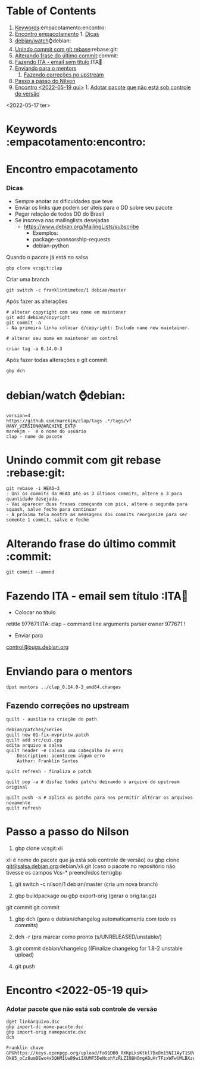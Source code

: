 
# Table of Contents

1.  [Keywords](#org09e04f4):empacotamento:encontro:
2.  [Encontro empacotamento](#org12aab8a)
        1.  [Dicas](#org0ca8aac)
3.  [debian/watch](#org4f39393):watch:debian:
4.  [Unindo commit com git rebase](#org7d6afc1):rebase:git:
5.  [Alterando frase do último commit](#org791c371):commit:
6.  [Fazendo ITA - email sem título](#orgcd7cdf7):ITA:email:
7.  [Enviando para o mentors](#org104e8db)
    1.  [Fazendo correções no upstream](#org10548cc)
8.  [Passo a passo do Nilson](#orgd9254a0)
9.  [Encontro <span class="timestamp-wrapper"><span class="timestamp">&lt;2022-05-19 qui&gt;</span></span>](#orgb92211a)
        1.  [Adotar pacote que não está sob controle de versão](#orgd68c1a3)

<span class="timestamp-wrapper"><span class="timestamp">&lt;2022-05-17 ter&gt;</span></span>


<a id="org09e04f4"></a>

# Keywords     :empacotamento:encontro:


<a id="org12aab8a"></a>

# Encontro empacotamento


<a id="org0ca8aac"></a>

### Dicas

-   Sempre anotar as dificuldades que teve
-   Enviar os links que podem ser úteis para o DD sobre seu pacote
-   Pegar relação de todos DD do Brasil
-   Se inscreva nas mailinglists desejadas
    -   <https://www.debian.org/MailingLists/subscribe>
        -   Exemplos:
        -   package-sponsorship-requests
        -   debian-python

Quando o pacote já está no salsa

    gbp clone vcsgit:clap

Criar uma branch

    git switch -c franklintimoteo/1 debian/master

Após fazer as alterações

    # alterar copyright com seu nome em maintener
    git add debian/copyright
    git commit -a
    - Na primeira linha colocar d/copyright: Include name new maintainer. 
    
    # alterar seu nome em maintener em control 
    
    criar tag -a 0.14.0-3

Após fazer todas alterações e git commit

    gbp dch


<a id="org4f39393"></a>

# debian/watch     :watch:debian:

    version=4
    https://github.com/marekjm/clap/tags .*/tags/v?@ANY_VERSION@@ARCHIVE_EXT@
    marekjm -  é o nome do usuário
    clap - nome do pacote


<a id="org7d6afc1"></a>

# Unindo commit com git rebase     :rebase:git:

    git rebase -i HEAD~3
    - Uni os commits da HEAD até os 3 últimos commits, altere o 3 para quantidade desejada.
    - Vai aparecer duas frases começando com pick, altere a segunda para squash, salve feche para continuar
    - A próxima tela mostra as mensagens dos commits reorganize para ser somente 1 commit, salve e feche


<a id="org791c371"></a>

# Alterando frase do último commit     :commit:

    git commit --amend


<a id="orgcd7cdf7"></a>

# Fazendo ITA - email sem título     :ITA:email:

-   Colocar no título

retitle 977671 ITA: clap &#x2013; command line arguments parser
owner 977671 !

-   Enviar para

control@bugs.debian.org


<a id="org104e8db"></a>

# Enviando para o mentors

    dput mentors ../clap_0.14.0-3_amd64.changes 


<a id="org10548cc"></a>

## Fazendo correções no upstream

    quilt - auxilia na criação do path
    
    debian/patches/series
    quilt new 01-fix-mvprintw.patch
    quilt add src/cui.cpp
    edita arquivo e salva
    quilt header -e coloca uma cabeçalho de erro
    	Description: aconteceu algum erro
    	Author: Franklin Santos
    
    quilt refresh - finaliza o patch
    
    quilt pop -a # disfaz todos patchs deixando o arquivo do upstream original
    
    quilt push -a # aplica os patchs para nos permitir alterar os arquivos novamente
    quilt refresh


<a id="orgd9254a0"></a>

# Passo a passo do Nilson

1.  gbp clone vcsgit:xli

xli é nome do pacote que já está sob controle de versão)
    ou
gbp clone git@salsa.debian.org:debian/xli.git (caso o pacote no repositório não tivesse os campos Vcs-\* preenchidos tem)gbp	

1.  git switch -c nilson/1 debian/master (cria um nova branch)

2.  gbp buildpackage ou  gbp export-orig   (gerar o orig.tar.gz)

git commit
git commit

1.  gbp dch (gera o debian/changelog automaticamente com todo os commits)

2.  dch -r (pra marcar como pronto (s/UNRELEASED/unstable/)

3.  git commit debian/changelog ((Finalize changelog for 1.8-2 unstable upload)

4.  git push


<a id="orgb92211a"></a>

# Encontro <span class="timestamp-wrapper"><span class="timestamp">&lt;2022-05-19 qui&gt;</span></span>


<a id="orgd68c1a3"></a>

### Adotar pacote que não está sob controle de versão

    dget linkarquivo.dsc
    gbp import-dc nome-pacote.dsc
    gbp import-orig namepacote.dsc
    dch

    Franklin chave GPGhttps://keys.openpgp.org/upload/Fo91DB0_RXKpLksKtkl7Bx0m15NI1AyT1S0W_EHRJ-Ok85_oCz8umBEwx4xDQHM1UwB9wiIXUMF5DeNcohYzRLZI0BHOmgABuHrTFzxWFwUMLBXze0F_7RBKcXB1oI4I3YyAwawmVkeTzc66ENp4lnMyCB86IkWMkk0OEPpU8U0SwQe4QGmEhl1sVi05OM8O3maYJKhlgxyWrEiTzohJSjGJ5QAPGQ

